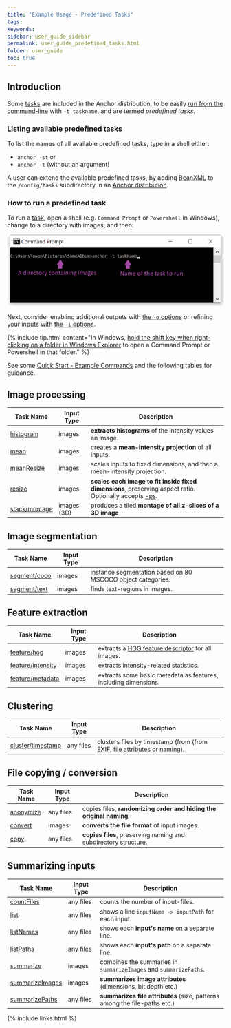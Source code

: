 ```yaml
---
title: "Example Usage - Predefined Tasks"
tags:
keywords:
sidebar: user_guide_sidebar
permalink: user_guide_predefined_tasks.html
folder: user_guide
toc: true
---
```


## Introduction

Some [tasks](/user_guide_tasks.html) are included in the Anchor distribution, to be easily
[run from the command-line](/user_guide_command_line.html) with `-t taskname`, and are termed *predefined tasks*.

### Listing available predefined tasks

To list the names of all available predefined tasks, type in a shell either:

- `anchor -st` or
- `anchor -t` (without an argument)

A user can extend the available predefined tasks, by adding [BeanXML](/user_guide_bean_xml.html) to the `/config/tasks` subdirectory in an [Anchor distribution](/developer_guide_anchor_distribution.html).

### How to run a predefined task

To run a [task](/user_guide_tasks.html), open a shell (e.g. `Command Prompt` or `Powershell` in Windows), change to a directory with images, and then:

![commandPrompt_taskName.png](/images/user_guide/commandPrompt_taskName.png)

Next, consider enabling additional outputs with [the ``-o`` options](/user_guide_command_line.html#major-options) or refining your
inputs with [the ``-i`` options](/user_guide_command_line.html#major-options).

{% include tip.html content="In Windows, [hold the shift key when right-clicking on a folder in Windows Explorer](https://www.zdnet.com/article/windows-10-tip-the-fastest-smartest-ways-to-open-a-command-prompt/) to open a Command Prompt or Powershell in that folder." %}

See some [Quick Start - Example Commands](/index.html) and the following tables for guidance.

## Image processing 

| Task Name | Input Type | Description  |
|-----------|------------|--------------|
| [histogram](https://github.com/anchoranalysis/anchor-assembly/blob/master/anchor/src/main/resources/config/tasks/histogram.xml) | images | **extracts histograms** of the intensity values an image. |
| [mean](https://github.com/anchoranalysis/anchor-assembly/blob/master/anchor/src/main/resources/config/tasks/mean.xml) | images | creates a **mean-intensity projection** of all inputs. |
| [meanResize](https://github.com/anchoranalysis/anchor-assembly/blob/master/anchor/src/main/resources/config/tasks/meanResize.xml) | images | scales inputs to fixed dimensions, and then a mean-intensity projection. |
| [resize](https://github.com/anchoranalysis/anchor-assembly/blob/master/anchor/src/main/resources/config/tasks/resize.xml) | images | **scales each image to fit inside fixed dimensions**, preserving aspect ratio. Optionally accepts [-ps](/user_guide_command_line.html#task-options). |
| [stack/montage](https://github.com/anchoranalysis/anchor-assembly/blob/master/anchor/src/main/resources/config/tasks/stack/montage.xml) | images (3D) | produces a tiled **montage of all z-slices of a 3D image** |

## Image segmentation

| Task Name | Input Type | Description  |
|-----------|------------|--------------|
| [segment/coco](https://github.com/anchoranalysis/anchor-assembly/blob/master/anchor/src/main/resources/config/tasks/segment/coco.xml) | images | instance segmentation based on 80 MSCOCO object categories. |
| [segment/text](https://github.com/anchoranalysis/anchor-assembly/blob/master/anchor/src/main/resources/config/tasks/segment/text.xml) | images | finds text-regions in images. |

## Feature extraction

| Task Name | Input Type | Description  |
|-----------|------------|--------------|
| [feature/hog](https://github.com/anchoranalysis/anchor-assembly/blob/master/anchor/src/main/resources/config/tasks/feature/hog.xml) | images | extracts a [HOG feature descriptor](https://en.wikipedia.org/wiki/Histogram_of_oriented_gradients) for all images. |
| [feature/intensity](https://github.com/anchoranalysis/anchor-assembly/blob/master/anchor/src/main/resources/config/tasks/feature/intensity.xml) | images | extracts intensity-related statistics. |
| [feature/metadata](https://github.com/anchoranalysis/anchor-assembly/blob/master/anchor/src/main/resources/config/tasks/feature/metadata.xml) | images | extracts some basic metadata as features, including dimensions. |

## Clustering

| Task Name | Input Type | Description  |
|-----------|------------|--------------|
| [cluster/timestamp](https://github.com/anchoranalysis/anchor-assembly/blob/master/anchor/src/main/resources/config/tasks/cluster/timestamp.xml) | any files | clusters files by timestamp (from (from [EXIF](https://en.wikipedia.org/wiki/Exif), file attributes or naming). |

## File copying / conversion 

| Task Name | Input Type | Description  |
|-----------|------------|--------------|
| [anonymize](https://github.com/anchoranalysis/anchor-assembly/blob/master/anchor/src/main/resources/config/tasks/anonymize.xml) | any files | copies files, **randomizing order and hiding the original naming**. |
| [convert](https://github.com/anchoranalysis/anchor-assembly/blob/master/anchor/src/main/resources/config/tasks/convert.xml) | images | **converts the file format** of input images. |
| [copy](https://github.com/anchoranalysis/anchor-assembly/blob/master/anchor/src/main/resources/config/tasks/copy.xml) | any files | **copies files**, preserving naming and subdirectory structure. |

## Summarizing inputs

| Task Name | Input Type | Description  |
|-----------|------------|--------------|
| [countFiles](https://github.com/anchoranalysis/anchor-assembly/blob/master/anchor/src/main/resources/config/tasks/countFiles.xml) | any files | counts the number of input-files. |
| [list](https://github.com/anchoranalysis/anchor-assembly/blob/master/anchor/src/main/resources/config/tasks/list.xml) | any files | shows a line `inputName -> inputPath` for each input. |
| [listNames](https://github.com/anchoranalysis/anchor-assembly/blob/master/anchor/src/main/resources/config/tasks/listNames.xml) | any files | shows each **input's name** on a separate line. |
| [listPaths](https://github.com/anchoranalysis/anchor-assembly/blob/master/anchor/src/main/resources/config/tasks/listPaths.xml) | any files | shows each **input's path** on a separate line. |
| [summarize](https://github.com/anchoranalysis/anchor-assembly/blob/master/anchor/src/main/resources/config/tasks/summarize.xml) | images | combines the summaries in `summarizeImages` and `summarizePaths`. |
| [summarizeImages](https://github.com/anchoranalysis/anchor-assembly/blob/master/anchor/src/main/resources/config/tasks/summarizeImages.xml) | images | **summarizes image attributes** (dimensions, bit depth etc.) |
| [summarizePaths](https://github.com/anchoranalysis/anchor-assembly/blob/master/anchor/src/main/resources/config/tasks/summarizePaths.xml) | any files | **summarizes file attributes** (size, patterns among the file-paths etc.) |

{% include links.html %}